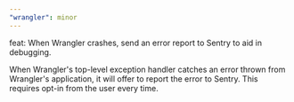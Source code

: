 ```yaml
---
"wrangler": minor
---
```


feat: When Wrangler crashes, send an error report to Sentry to aid in debugging.

When Wrangler's top-level exception handler catches an error thrown from Wrangler's application, it will offer to report the error to Sentry. This requires opt-in from the user every time.
